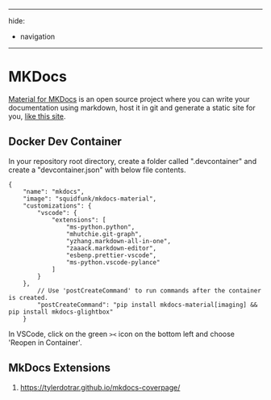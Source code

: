 
---

hide:

* navigation


---

# MKDocs

[Material for MKDocs](https://github.com/squidfunk/mkdocs-material) is an open source project where you can write your documentation using markdown, host it in git and generate a static site for you, [like this site](https://xtldr.com/).

## Docker Dev Container

In your repository root directory, create a folder called ".devcontainer" and create a "devcontainer.json" with below file contents.

```docker
{
	"name": "mkdocs",
	"image": "squidfunk/mkdocs-material",
	"customizations": {
		"vscode": {
			"extensions": [
				"ms-python.python",
				"mhutchie.git-graph",
				"yzhang.markdown-all-in-one",
				"zaaack.markdown-editor",
				"esbenp.prettier-vscode",
				"ms-python.vscode-pylance"
			]
		}
	},
		// Use 'postCreateCommand' to run commands after the container is created.
		"postCreateCommand": "pip install mkdocs-material[imaging] && pip install mkdocs-glightbox"
	}
```

In VSCode, click on the green `><` icon on the bottom left and choose 'Reopen in Container'.

## MkDocs Extensions


1. https://tylerdotrar.github.io/mkdocs-coverpage/



